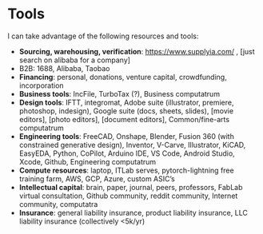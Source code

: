 # Tools

I can take advantage of the following resources and tools:

- **Sourcing, warehousing, verification**: <https://www.supplyia.com/> , [just search on alibaba for a company]
- B2B: 1688, Alibaba, Taobao
- **Financing**: personal, donations, venture capital, crowdfunding, incorporation
- **Business tools**: IncFile, TurboTax (?), Business computatrum
- **Design tools**: IFTT, integromat, Adobe suite (illustrator, premiere, photoshop, indesign), Google suite (docs, sheets, slides), [movie editors], [photo editors], [document editors], Common/fine-arts computatrum
- **Engineering tools**: FreeCAD, Onshape, Blender, Fusion 360 (with constrained generative design), Inventor, V-Carve, Illustrator, KiCAD, EasyEDA, Python, CoPilot, Arduino IDE, VS Code, Android Studio, Xcode, Github, Engineering computatrum
- **Compute resources**: laptop, ITLab serves, pytorch-lightning free training farm, AWS, GCP, Azure, custom ASIC’s
- **Intellectual capital**: brain, paper, journal, peers, professors, FabLab virtual consultation, Github community, reddit community, Internet community, computatra
- **Insurance**: general liability insurance, product liability insurance, LLC liability insurance (collectively <5k/yr)
